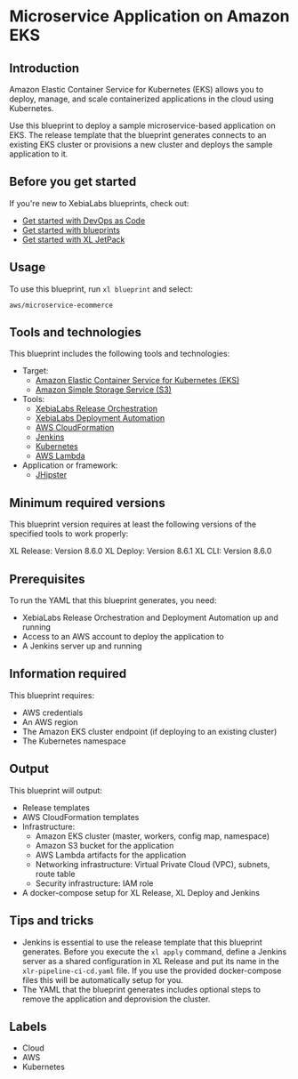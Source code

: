 # Microservice Application on Amazon EKS

## Introduction

Amazon Elastic Container Service for Kubernetes (EKS) allows you to deploy, manage, and scale containerized applications in the cloud using Kubernetes.

Use this blueprint to deploy a sample microservice-based application on EKS. The release template that the blueprint generates connects to an existing EKS cluster or provisions a new cluster and deploys the sample application to it.

## Before you get started

If you're new to XebiaLabs blueprints, check out:

* [Get started with DevOps as Code](https://docs.xebialabs.com/xl-platform/concept/get-started-with-devops-as-code.html)
* [Get started with blueprints](https://docs.xebialabs.com/xl-platform/concept/get-started-with-blueprints.html)
* [Get started with XL JetPack](https://docs.xebialabs.com/xl-platform/concept/get-started-with-xl-jetpack.html)

## Usage

To use this blueprint, run `xl blueprint` and select:

    aws/microservice-ecommerce

## Tools and technologies

This blueprint includes the following tools and technologies:

* Target:
    * [Amazon Elastic Container Service for Kubernetes (EKS)](https://aws.amazon.com/eks/)
    * [Amazon Simple Storage Service (S3)](https://aws.amazon.com/s3/)
* Tools:
    * [XebiaLabs Release Orchestration](https://xebialabs.com/products/xl-release/)
    * [XebiaLabs Deployment Automation](https://xebialabs.com/products/xl-deploy/)
    * [AWS CloudFormation](https://aws.amazon.com/cloudformation/)
    * [Jenkins](https://jenkins.io/)
    * [Kubernetes](https://kubernetes.io/)
    * [AWS Lambda](https://aws.amazon.com/lambda/)
* Application or framework:
    * [JHipster](https://github.com/xebialabs/e-commerce-microservice/)

## Minimum required versions

This blueprint version requires at least the following versions of the specified tools to work properly:

XL Release: Version 8.6.0
XL Deploy: Version 8.6.1
XL CLI: Version 8.6.0

## Prerequisites

To run the YAML that this blueprint generates, you need:

* XebiaLabs Release Orchestration and Deployment Automation up and running
* Access to an AWS account to deploy the application to
* A Jenkins server up and running

## Information required

This blueprint requires:

* AWS credentials
* An AWS region
* The Amazon EKS cluster endpoint (if deploying to an existing cluster)
* The Kubernetes namespace

## Output

This blueprint will output:

* Release templates
* AWS CloudFormation templates
* Infrastructure:
    * Amazon EKS cluster (master, workers, config map, namespace)
    * Amazon S3 bucket for the application
    * AWS Lambda artifacts for the application
    * Networking infrastructure: Virtual Private Cloud (VPC), subnets, route table
    * Security infrastructure: IAM role
* A docker-compose setup for XL Release, XL Deploy and Jenkins

## Tips and tricks

* Jenkins is essential to use the release template that this blueprint generates. Before you execute the `xl apply` command, define a Jenkins server as a shared configuration in XL Release and put its name in the `xlr-pipeline-ci-cd.yaml` file. If you use the provided docker-compose files this will be automatically setup for you.
* The YAML that the blueprint generates includes optional steps to remove the application and deprovision the cluster.

## Labels

* Cloud
* AWS
* Kubernetes
